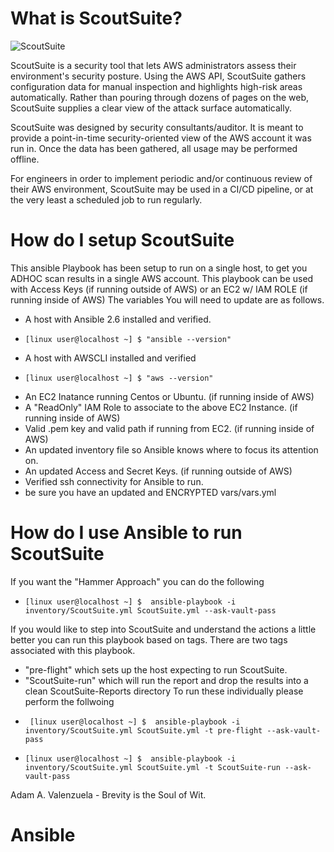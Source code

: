 What is ScoutSuite?
=========

![ScoutSuite](https://user-images.githubusercontent.com/4206926/49877604-10457580-fe26-11e8-92d7-cd876c4f6454.png)

ScoutSuite is a security tool that lets AWS administrators assess their environment's security posture. Using the AWS API, ScoutSuite gathers configuration data for manual inspection and highlights high-risk areas automatically. Rather than pouring through dozens of pages on the web, ScoutSuite supplies a clear view of the attack surface automatically.

ScoutSuite was designed by security consultants/auditor. It is meant to provide a point-in-time security-oriented view of the AWS account it was run in. Once the data has been gathered, all usage may be performed offline.

For engineers in order to implement periodic and/or continuous review of their AWS environment, ScoutSuite may be used in a CI/CD pipeline, or at the very least a scheduled job to run regularly.  

How do I setup ScoutSuite
=========

This ansible Playbook has been setup to run on a single host, to get you ADHOC scan results in a single AWS account.  This playbook can be used with Access Keys (if running outside of AWS) or an EC2 w/ IAM ROLE (if running inside of AWS) The variables You will need to update are as follows.

- A host with Ansible 2.6 installed and verified.  
-     [linux user@localhost ~] $ "ansible --version" 
- A host with AWSCLI installed and verified 
-     [linux user@localhost ~] $ "aws --version"
- An EC2 Inatance running Centos or Ubuntu. (if running inside of AWS)
- A "ReadOnly" IAM Role to associate to the above EC2 Instance.  (if running inside of AWS)
- Valid .pem key and valid path if running from EC2. (if running inside of AWS)
- An updated inventory file so Ansible knows where to focus its attention on.
- An updated Access and Secret Keys. (if running outside of AWS)
- Verified ssh connectivity for Ansible to run.
- be sure you have an updated and ENCRYPTED vars/vars.yml

How do I use Ansible to run ScoutSuite
=========

If you want the "Hammer Approach" you can do the following
-     [linux user@localhost ~] $  ansible-playbook -i inventory/ScoutSuite.yml ScoutSuite.yml --ask-vault-pass

If you would like to step into ScoutSuite and understand the actions a little better you can run this playbook based on tags.  There are two tags associated with this playbook.  
- "pre-flight" which sets up the host expecting to run ScoutSuite.  
- "ScoutSuite-run" which will run the report and drop the results into a clean ScoutSuite-Reports directory
To run these individually please perform the follwoing
-      [linux user@localhost ~] $  ansible-playbook -i inventory/ScoutSuite.yml ScoutSuite.yml -t pre-flight --ask-vault-pass
-     [linux user@localhost ~] $  ansible-playbook -i inventory/ScoutSuite.yml ScoutSuite.yml -t ScoutSuite-run --ask-vault-pass

Adam A. Valenzuela - Brevity is the Soul of Wit.
# Ansible
